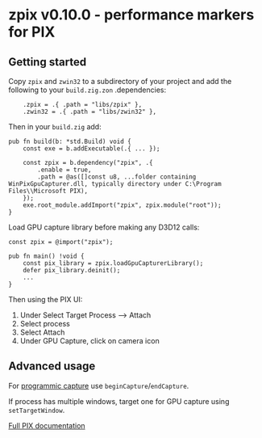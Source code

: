 # zpix v0.10.0 - performance markers for PIX

## Getting started

Copy `zpix` and `zwin32` to a subdirectory of your project and add the following to your `build.zig.zon` .dependencies:
```zig
    .zpix = .{ .path = "libs/zpix" },
    .zwin32 = .{ .path = "libs/zwin32" },
```

Then in your `build.zig` add:

```zig
pub fn build(b: *std.Build) void {
    const exe = b.addExecutable(.{ ... });

    const zpix = b.dependency("zpix", .{
        .enable = true,
        .path = @as([]const u8, ...folder containing WinPixGpuCapturer.dll, typically directory under C:\Program Files\\Microsoft PIX),
    });
    exe.root_module.addImport("zpix", zpix.module("root"));
}
```

Load GPU capture library before making any D3D12 calls:

```zig
const zpix = @import("zpix");

pub fn main() !void {
    const pix_library = zpix.loadGpuCapturerLibrary();
    defer pix_library.deinit();
    ...
}
```

Then using the PIX UI:
1. Under Select Target Process --> Attach
2. Select process
3. Select Attach
4. Under GPU Capture, click on camera icon

## Advanced usage
For [programmic capture](https://devblogs.microsoft.com/pix/programmatic-capture/) use `beginCapture`/`endCapture`.

If process has multiple windows, target one for GPU capture using `setTargetWindow`.

[Full PIX documentation](https://devblogs.microsoft.com/pix/documentation/)
